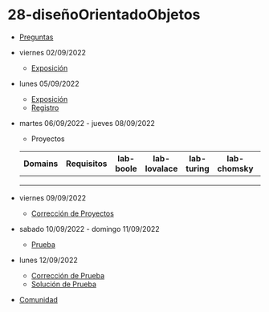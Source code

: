 # 28-diseñoOrientadoObjetos

- [Preguntas](https://escuela.it/cursos/curso-recurrencia-desarrollo-software/clase/patron)
- viernes 02/09/2022
  - [Exposición](https://escuela.it/cursos/curso-recurrencia-desarrollo-software/clase/patron)
- lunes 05/09/2022
  - [Exposición](https://escuela.it/cursos/curso-recurrencia-desarrollo-software/clase/patron)
  - [Registro](https://forms.gle/pA2QvsW32P4KtTD77)
- martes 06/09/2022 - jueves 08/09/2022
  - Proyectos
  
  |Domains|Requisitos|lab-boole|lab-lovalace|lab-turing|lab-chomsky|lab-bernersLee|
  |-------|----------|---------|------------|----------|-----------|--------------|
  |       |          |         |            |          |           |              |
  |       |          |         |            |          |           |              |
  |       |          |         |            |          |           |              |
- viernes 09/09/2022
  - [Corrección de Proyectos](https://escuela.it/cursos/curso-recurrencia-desarrollo-software/clase/patron)
- sabado 10/09/2022 - domingo 11/09/2022
  - [Prueba](https://forms.gle/hB9UJoN2PYiexctH8)
- lunes 12/09/2022
  - [Corrección de Prueba](https://escuela.it/cursos/curso-recurrencia-desarrollo-software/clase/patron)
  - [Solución de Prueba](https://docs.google.com/spreadsheets/d/1Uwtqa5VdD5wK2X7eLgkS6_th16aPnsW8pa5Ft2TyLPo/edit#gid=0)
- [Comunidad](https://app.slack.com/client/T02S3KYD464/C02TPRHV4DC)